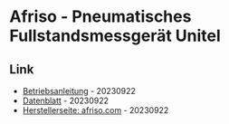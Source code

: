 # Afriso - Pneumatisches Fullstandsmessgerät Unitel

## Link

* [Betriebsanleitung](https://www.afriso.com/ix_pim_assets/PDF/6/16/716/Pneumatisches-Fuellstandmessgeraet-Unitel-BA.pdf) - 20230922
* [Datenblatt](https://www.afriso.com/ix_pim_assets/de_de/1/21/121/Pneumatisches-Fuellstandmessgeraet-Unitel-DB.pdf) - 20230922
* [Herstellerseite: afriso.com](https://www.afriso.com/de/PM/Haustechnik/Fuellstandmess-und-Regelgeraete/Pneumatisches-Fuellstandmessgeraet-Unitel) - 20230922
